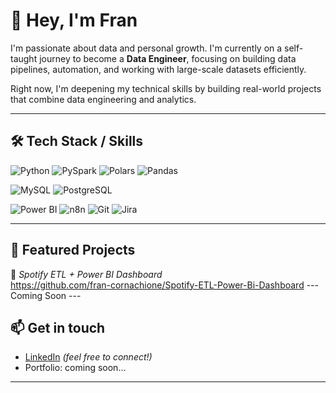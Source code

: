 # 👋 Hey, I'm Fran

I'm passionate about data and personal growth. I'm currently on a self-taught journey to become a **Data Engineer**, focusing on building data pipelines, automation, and working with large-scale datasets efficiently.

Right now, I'm deepening my technical skills by building real-world projects that combine data engineering and analytics.

---

## 🛠️ Tech Stack / Skills

![Python](https://img.shields.io/badge/-Python-3776AB?style=for-the-badge&logo=python&logoColor=white)
![PySpark](https://img.shields.io/badge/-PySpark-E34A33?style=for-the-badge&logo=apache-spark&logoColor=white)
![Polars](https://img.shields.io/badge/-Polars-009EC7?style=for-the-badge)
![Pandas](https://img.shields.io/badge/-Pandas-150458?style=for-the-badge&logo=pandas&logoColor=white)




![MySQL](https://img.shields.io/badge/-MySQL-4479A1?style=for-the-badge&logo=mysql&logoColor=white)
![PostgreSQL](https://img.shields.io/badge/-PostgreSQL-336791?style=for-the-badge&logo=postgresql&logoColor=white)



![Power BI](https://img.shields.io/badge/-Power%20BI-F2C811?style=for-the-badge&logo=powerbi&logoColor=black)
![n8n](https://img.shields.io/badge/-n8n-EF5D5D?style=for-the-badge&logo=n8n&logoColor=white)
![Git](https://img.shields.io/badge/-Git-F05032?style=for-the-badge&logo=git&logoColor=white)
![Jira](https://img.shields.io/badge/-Jira-0052CC?style=for-the-badge&logo=jira&logoColor=white)

---




## 📌 Featured Projects

🔹 *Spotify ETL + Power BI Dashboard*  
https://github.com/fran-cornachione/Spotify-ETL-Power-Bi-Dashboard
--- Coming Soon ---

## 📫 Get in touch

- [LinkedIn](https://linkedin.com/in/yourprofile) *(feel free to connect!)*
- Portfolio: coming soon...

---


